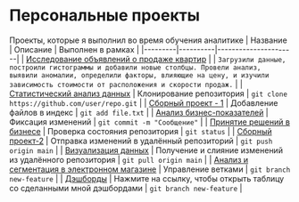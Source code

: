 # Персональные проекты
Проекты, которые я выполнил во время обучения аналитике
| Название | Описание | Выполнен в рамках |
|---------|----------|----------------------|
| [Исследование объявлений о продаже квартир](https://github.com/Swagozavr/Personal-Projects/blob/main/1.%20%D0%98%D1%81%D1%81%D0%BB%D0%B5%D0%B4%D0%BE%D0%B2%D0%B0%D1%82%D0%B5%D0%BB%D1%8C%D1%81%D0%BA%D0%B8%D0%B9%20%D0%B0%D0%BD%D0%B0%D0%BB%D0%B8%D0%B7%20%D0%B4%D0%B0%D0%BD%D0%BD%D1%8B%D1%85/01DataResearchProject.ipynb) |  | `Загрузили данные, построили гистограммы и добавили новые столбцы. Провели анализ, выявили аномалии, определили факторы, влияющие на цену, и изучили зависимость стоимости от расположения и скорости продаж.` |
| [Статистический анализ данных](https://github.com/Swagozavr/Personal-Projects/blob/main/2.%20%D0%A1%D1%82%D0%B0%D1%82%D0%B8%D1%81%D1%82%D0%B8%D1%87%D0%B5%D1%81%D0%BA%D0%B8%D0%B9%20%D0%B0%D0%BD%D0%B0%D0%BB%D0%B8%D0%B7%20%D0%B4%D0%B0%D0%BD%D0%BD%D1%8B%D1%85/02StstAnalysis%2B.ipynb) | Клонирование репозитория | `git clone https://github.com/user/repo.git` |
| [Сборный проект - 1](https://github.com/Swagozavr/Personal-Projects/blob/main/3.%20%D0%A1%D0%B1%D0%BE%D1%80%D0%BD%D1%8B%D0%B9%20%D0%BF%D1%80%D0%BE%D0%B5%D0%BA%D1%82/03ComperhensiveProject.ipynb) | Добавление файлов в индекс | `git add file.txt` |
| [Анализ бизнес-показателей](https://github.com/Swagozavr/Personal-Projects/blob/main/4.%20%D0%90%D0%BD%D0%B0%D0%BB%D0%B8%D0%B7%20%D0%B1%D0%B8%D0%B7%D0%BD%D0%B5%D1%81-%D0%BF%D0%BE%D0%BA%D0%B0%D0%B7%D0%B0%D1%82%D0%B5%D0%BB%D0%B5%D0%B9/04BusinessMetrics.ipynb) | Фиксация изменений | `git commit -m "Сообщение"` |
| [Принятие решений в бизнесе](https://github.com/Swagozavr/Personal-Projects/blob/main/5.%20%D0%9F%D1%80%D0%B8%D0%BD%D1%8F%D1%82%D0%B8%D0%B5%20%D1%80%D0%B5%D1%88%D0%B5%D0%BD%D0%B8%D0%B9%20%D0%B2%20%D0%B1%D0%B8%D0%B7%D0%BD%D0%B5%D1%81%D0%B5/05BusinessDecisions.ipynb) | Проверка состояния репозитория | `git status` |
| [Сборный проект-2](https://github.com/Swagozavr/Personal-Projects/blob/main/6.%20%D0%A1%D0%B1%D0%BE%D1%80%D0%BD%D1%8B%D0%B9%20%D0%BF%D1%80%D0%BE%D0%B5%D0%BA%D1%82%202/06ComperhensiveProject2.ipynb) | Отправка изменений в удалённый репозиторий | `git push origin main` |
| [Визуализация данных](https://github.com/Swagozavr/Personal-Projects/blob/main/7.%20%D0%92%D0%B8%D0%B7%D1%83%D0%B0%D0%BB%D0%B8%D0%B7%D0%B0%D1%86%D0%B8%D1%8F%20%D0%B4%D0%B0%D0%BD%D0%BD%D1%8B%D1%85/07Visualizations.ipynb) | Получение и слияние изменений из удалённого репозитория | `git pull origin main` |
| [Анализ и сегментация в электронном магазине](https://github.com/Swagozavr/Personal-Projects/blob/main/8.%20%D0%90%D0%BD%D0%B0%D0%BB%D0%B8%D0%B7%20%D0%B8%20%D1%81%D0%B5%D0%B3%D0%BC%D0%B5%D0%BD%D1%82%D0%B0%D1%86%D0%B8%D1%8F%20%D0%B8%D0%BD%D1%82%D0%B5%D1%80%D0%BD%D0%B5%D1%82-%D0%BC%D0%B0%D0%B3%D0%B0%D0%B7%D0%B8%D0%BD%D0%B0/08E-commerceAnalysis.ipynb) | Управление ветками | `git branch new-feature` |
| [Дэшборды](https://github.com/Swagozavr/Personal-Projects/blob/main/%D0%94%D1%8D%D1%88%D0%B1%D0%BE%D1%80%D0%B4%D1%8B/Dashboards%20Explained%20Here.md) | Нажмите на ссылку, чтобы открыть таблицу со сделанными мной дэшбордами | `git branch new-feature` |
